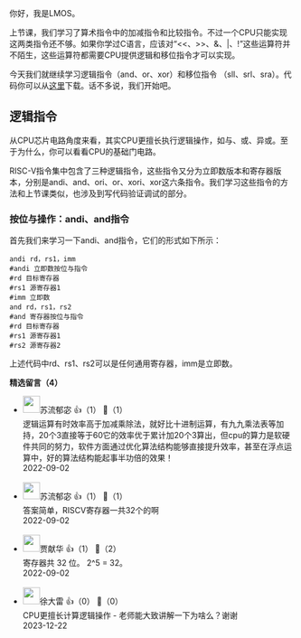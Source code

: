 你好，我是LMOS。

上节课，我们学习了算术指令中的加减指令和比较指令。不过一个CPU只能实现这两类指令还不够。如果你学过C语言，应该对“&lt;&lt;、&gt;&gt;、&amp;、|、!”这些运算符并不陌生，这些运算符都需要CPU提供逻辑和移位指令才可以实现。

今天我们就继续学习逻辑指令（and、or、xor）和移位指令 （sll、srl、sra）。代码你可以从[这里](https://gitee.com/lmos/Geek-time-computer-foundation/tree/master/lesson16~17)下载。话不多说，我们开始吧。

## 逻辑指令

从CPU芯片电路角度来看，其实CPU更擅长执行逻辑操作，如与、或、异或。至于为什么，你可以看看CPU的基础门电路。

RISC-V指令集中包含了三种逻辑指令，这些指令又分为立即数版本和寄存器版本，分别是andi、and、ori、or、xori、xor这六条指令。我们学习这些指令的方法和上节课类似，也涉及到写代码验证调试的部分。

### 按位与操作：andi、and指令

首先我们来学习一下andi、and指令，它们的形式如下所示：

```plain
andi rd，rs1，imm
#andi 立即数按位与指令
#rd 目标寄存器
#rs1 源寄存器1
#imm 立即数
and rd，rs1，rs2
#and 寄存器按位与指令
#rd 目标寄存器
#rs1 源寄存器1
#rs2 源寄存器2
```

上述代码中rd、rs1、rs2可以是任何通用寄存器，imm是立即数。
<div><strong>精选留言（4）</strong></div><ul>
<li><img src="https://static001.geekbang.org/account/avatar/00/29/a6/ad/e65aec4c.jpg" width="30px"><span>苏流郁宓</span> 👍（1） 💬（1）<div>逻辑运算有时效率高于加减乘除法，就好比十进制运算，有九九乘法表等加持，20个3直接等于60它的效率优于累计加20个3算出，但cpu的算力是软硬件共同的努力，软件方面通过优化算法结构能够直接提升效率，甚至在浮点运算中，好的算法结构能起事半功倍的效果！</div>2022-09-02</li><br/><li><img src="https://static001.geekbang.org/account/avatar/00/29/a6/ad/e65aec4c.jpg" width="30px"><span>苏流郁宓</span> 👍（1） 💬（1）<div>答案简单，RISCV寄存器一共32个的啊</div>2022-09-02</li><br/><li><img src="https://static001.geekbang.org/account/avatar/00/10/41/62/33520c3e.jpg" width="30px"><span>贾献华</span> 👍（1） 💬（2）<div>寄存器共 32 位。
2^5 = 32。</div>2022-09-02</li><br/><li><img src="https://static001.geekbang.org/account/avatar/00/26/e1/30/56151c95.jpg" width="30px"><span>徐大雷</span> 👍（0） 💬（0）<div>CPU更擅长计算逻辑操作  -   老师能大致讲解一下为啥么？谢谢</div>2023-12-22</li><br/>
</ul>